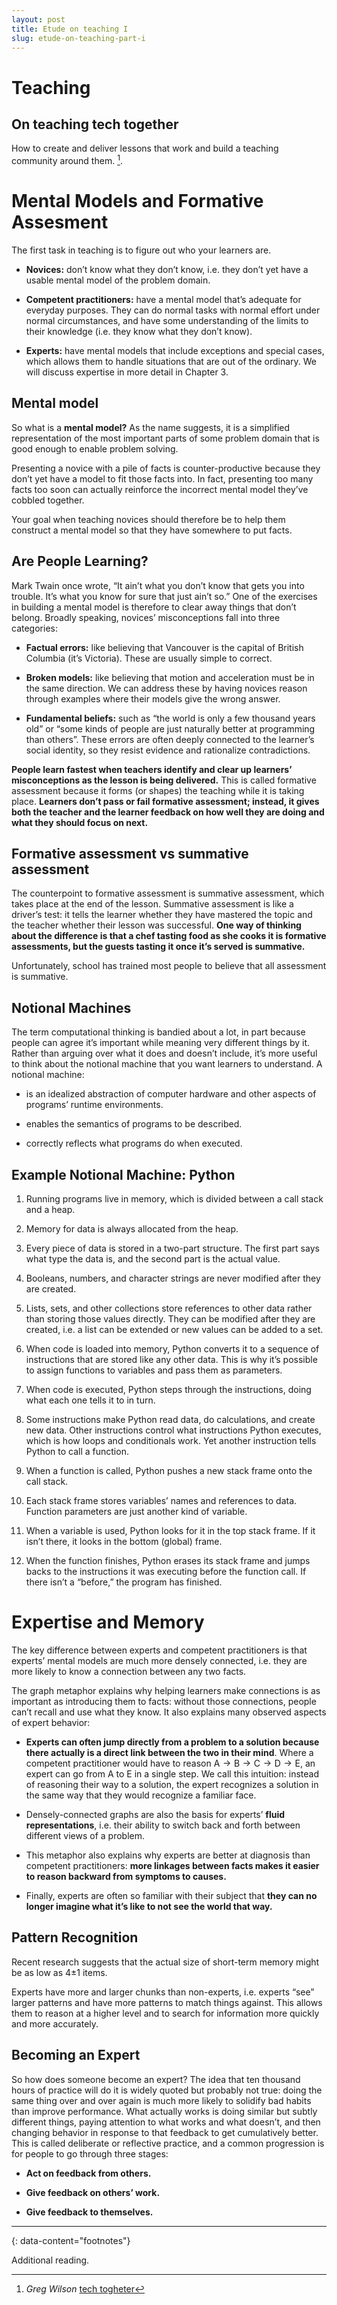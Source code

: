 ```yaml
---
layout: post
title: Etude on teaching I
slug: etude-on-teaching-part-i
---
```


# Teaching

## On teaching tech together

How to create and deliver lessons that work and build a teaching community around them. [^1].

# Mental Models and Formative Assesment

The first task in teaching is to figure out who your learners are.

- **Novices:** don’t know what they don’t know, i.e. they don’t yet have a usable mental model of the problem domain. 

- **Competent practitioners:** have a mental model that’s adequate for everyday purposes. They can do normal tasks with normal effort under normal circumstances, and have some understanding of the limits to their knowledge (i.e. they know what they don’t know). 

- **Experts:** have mental models that include exceptions and special cases, which allows them to handle situations that are out of the ordinary. We will discuss expertise in more detail in Chapter 3. 

## Mental model

So what is a **mental model?** As the name suggests, it is a simplified representation of the most important parts of some problem domain that is good enough to enable problem solving.

Presenting a novice with a pile of facts is counter-productive because they don’t yet have a model to fit those facts into. In fact, presenting too many facts too soon can actually reinforce the incorrect mental model they’ve cobbled together. 

Your goal when teaching novices should therefore be to help them construct a mental model so that they have somewhere to put facts. 

## Are People Learning?

Mark Twain once wrote, “It ain’t what you don’t know that gets you into trouble. It’s what you know for sure that just ain’t so.” One of the exercises in building a mental model is therefore to clear away things that don’t belong. Broadly speaking, novices’ misconceptions fall into three categories:

- **Factual errors:** like believing that Vancouver is the capital of British Columbia (it’s Victoria). These are usually simple to correct.

- **Broken models:** like believing that motion and acceleration must be in the same direction. We can address these by having novices reason through examples where their models give the wrong answer.

- **Fundamental beliefs:** such as “the world is only a few thousand years old” or “some kinds of people are just naturally better at programming than others”. These errors are often deeply connected to the learner’s social identity, so they resist evidence and rationalize contradictions.

**People learn fastest when teachers identify and clear up learners’ misconceptions as the lesson is being delivered.** This is called formative assessment because it forms (or shapes) the teaching while it is taking place. **Learners don’t pass or fail formative assessment; instead, it gives both the teacher and the learner feedback on how well they are doing and what they should focus on next.**

## Formative assessment vs summative assessment

The counterpoint to formative assessment is summative assessment, which takes place at the end of the lesson. Summative assessment is like a driver’s test: it tells the learner whether they have mastered the topic and the teacher whether their lesson was successful. **One way of thinking about the difference is that a chef tasting food as she cooks it is formative assessments, but the guests tasting it once it’s served is summative.**

Unfortunately, school has trained most people to believe that all assessment is summative.

## Notional Machines

The term computational thinking is bandied about a lot, in part because people can agree it’s important while meaning very different things by it. Rather than arguing over what it does and doesn’t include, it’s more useful to think about the notional machine that you want learners to understand. A notional machine:

- is an idealized abstraction of computer hardware and other aspects of programs’ runtime environments.

- enables the semantics of programs to be described.

- correctly reflects what programs do when executed.

## Example Notional Machine: Python


1. Running programs live in memory, which is divided between a call stack and a heap.

2. Memory for data is always allocated from the heap.

3. Every piece of data is stored in a two-part structure. The first part says what type the data is, and the second part is the actual value.

4. Booleans, numbers, and character strings are never modified after they are created.

5. Lists, sets, and other collections store references to other data rather than storing those values directly. They can be modified after they are created, i.e. a list can be extended or new values can be added to a set. 

6. When code is loaded into memory, Python converts it to a sequence of instructions that are stored like any other data. This is why it’s possible to assign functions to variables and pass them as parameters. 

7. When code is executed, Python steps through the instructions, doing what each one tells it to in turn. 

8. Some instructions make Python read data, do calculations, and create new data. Other instructions control what instructions Python executes, which is how loops and conditionals work. Yet another instruction tells Python to call a function. 

9. When a function is called, Python pushes a new stack frame onto the call stack. 

10. Each stack frame stores variables’ names and references to data. Function parameters are just another kind of variable. 

11. When a variable is used, Python looks for it in the top stack frame. If it isn’t there, it looks in the bottom (global) frame.

12. When the function finishes, Python erases its stack frame and jumps backs to the instructions it was executing before the function call. If there isn’t a “before,” the program has finished.


# Expertise and Memory

The key difference between experts and competent practitioners is that experts’ mental models are much more densely connected, i.e. they are more likely to know a connection between any two facts.

The graph metaphor explains why helping learners make connections is as important as introducing them to facts: without those connections, people can’t recall and use what they know. It also explains many observed aspects of expert behavior:

- **Experts can often jump directly from a problem to a solution because there actually is a direct link between the two in their mind**. Where a competent practitioner would have to reason A → B → C → D → E, an expert can go from A to E in a single step. We call this intuition: instead of reasoning their way to a solution, the expert recognizes a solution in the same way that they would recognize a familiar face.

- Densely-connected graphs are also the basis for experts’ **fluid representations**, i.e. their ability to switch back and forth between different views of a problem.

- This metaphor also explains why experts are better at diagnosis than competent practitioners: **more linkages between facts makes it easier to reason backward from symptoms to causes.**

- Finally, experts are often so familiar with their subject that **they can no longer imagine what it’s like to not see the world that way.**

## Pattern Recognition

Recent research suggests that the actual size of short-term memory might be as low as 4±1 items.

Experts have more and larger chunks than non-experts, i.e. experts “see” larger patterns and have more patterns to match things against. This allows them to reason at a higher level and to search for information more quickly and more accurately.

## Becoming an Expert

So how does someone become an expert? The idea that ten thousand hours of practice will do it is widely quoted but probably not true: doing the same thing over and over again is much more likely to solidify bad habits than improve performance. What actually works is doing similar but subtly different things, paying attention to what works and what doesn’t, and then changing behavior in response to that feedback to get cumulatively better. This is called deliberate or reflective practice, and a common progression is for people to go through three stages:

- **Act on feedback from others.**

- **Give feedback on others’ work.**

- **Give feedback to themselves.**

---
{: data-content="footnotes"}

Additional reading.

[^1]: *Greg Wilson* [tech togheter](https://teachtogether.tech/)
